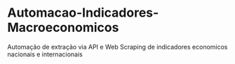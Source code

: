 # Automacao-Indicadores-Macroeconomicos
Automação de extração via API e Web Scraping de indicadores economicos nacionais e internacionais
